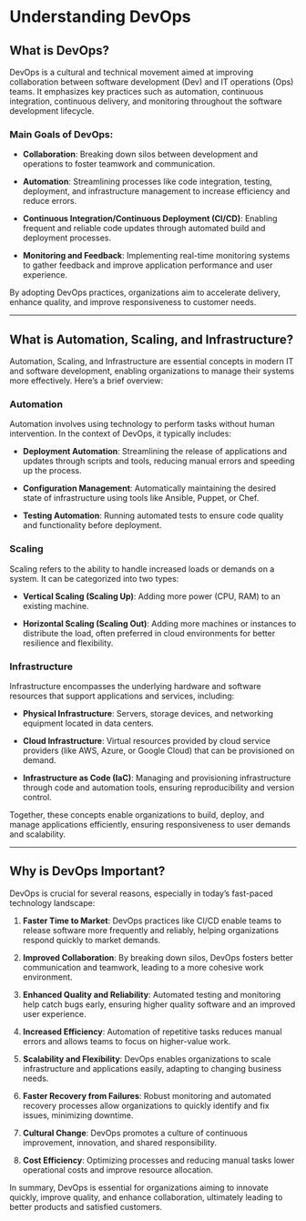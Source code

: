 # Understanding DevOps

## What is DevOps?
DevOps is a cultural and technical movement aimed at improving collaboration between software development (Dev) and IT operations (Ops) teams. It emphasizes key practices such as automation, continuous integration, continuous delivery, and monitoring throughout the software development lifecycle. 

### Main Goals of DevOps:
- **Collaboration**: Breaking down silos between development and operations to foster teamwork and communication.
  
- **Automation**: Streamlining processes like code integration, testing, deployment, and infrastructure management to increase efficiency and reduce errors.

- **Continuous Integration/Continuous Deployment (CI/CD)**: Enabling frequent and reliable code updates through automated build and deployment processes.

- **Monitoring and Feedback**: Implementing real-time monitoring systems to gather feedback and improve application performance and user experience.

By adopting DevOps practices, organizations aim to accelerate delivery, enhance quality, and improve responsiveness to customer needs.

---

## What is Automation, Scaling, and Infrastructure?
Automation, Scaling, and Infrastructure are essential concepts in modern IT and software development, enabling organizations to manage their systems more effectively. Here’s a brief overview:

### Automation
Automation involves using technology to perform tasks without human intervention. In the context of DevOps, it typically includes:

- **Deployment Automation**: Streamlining the release of applications and updates through scripts and tools, reducing manual errors and speeding up the process.

- **Configuration Management**: Automatically maintaining the desired state of infrastructure using tools like Ansible, Puppet, or Chef.

- **Testing Automation**: Running automated tests to ensure code quality and functionality before deployment.

### Scaling
Scaling refers to the ability to handle increased loads or demands on a system. It can be categorized into two types:

- **Vertical Scaling (Scaling Up)**: Adding more power (CPU, RAM) to an existing machine.

- **Horizontal Scaling (Scaling Out)**: Adding more machines or instances to distribute the load, often preferred in cloud environments for better resilience and flexibility.

### Infrastructure
Infrastructure encompasses the underlying hardware and software resources that support applications and services, including:

- **Physical Infrastructure**: Servers, storage devices, and networking equipment located in data centers.

- **Cloud Infrastructure**: Virtual resources provided by cloud service providers (like AWS, Azure, or Google Cloud) that can be provisioned on demand.

- **Infrastructure as Code (IaC)**: Managing and provisioning infrastructure through code and automation tools, ensuring reproducibility and version control.

Together, these concepts enable organizations to build, deploy, and manage applications efficiently, ensuring responsiveness to user demands and scalability.

---

## Why is DevOps Important?
DevOps is crucial for several reasons, especially in today’s fast-paced technology landscape:

1. **Faster Time to Market**: DevOps practices like CI/CD enable teams to release software more frequently and reliably, helping organizations respond quickly to market demands.

2. **Improved Collaboration**: By breaking down silos, DevOps fosters better communication and teamwork, leading to a more cohesive work environment.

3. **Enhanced Quality and Reliability**: Automated testing and monitoring help catch bugs early, ensuring higher quality software and an improved user experience.

4. **Increased Efficiency**: Automation of repetitive tasks reduces manual errors and allows teams to focus on higher-value work.

5. **Scalability and Flexibility**: DevOps enables organizations to scale infrastructure and applications easily, adapting to changing business needs.

6. **Faster Recovery from Failures**: Robust monitoring and automated recovery processes allow organizations to quickly identify and fix issues, minimizing downtime.

7. **Cultural Change**: DevOps promotes a culture of continuous improvement, innovation, and shared responsibility.

8. **Cost Efficiency**: Optimizing processes and reducing manual tasks lower operational costs and improve resource allocation.

In summary, DevOps is essential for organizations aiming to innovate quickly, improve quality, and enhance collaboration, ultimately leading to better products and satisfied customers.
